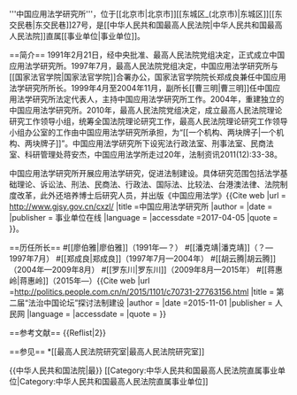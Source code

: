 '''中国应用法学研究所'''，位于[[北京市|北京市]][[东城区_(北京市)|东城区]][[东交民巷|东交民巷]]27号，是[[中华人民共和国最高人民法院|中华人民共和国最高人民法院]]直属[[事业单位|事业单位]]。

==简介==
1991年2月21日，经中央批准、最高人民法院党组决定，正式成立中国应用法学研究所。1997年7月，最高人民法院党组决定，中国应用法学研究所与[[国家法官学院|国家法官学院]]合署办公，国家法官学院院长郑成良兼任中国应用法学研究所所长。1999年4月至2004年11月，副所长[[曹三明|曹三明]]任中国应用法学研究所法定代表人，主持中国应用法学研究所工作。2004年，重建独立的中国应用法学研究所。2010年，最高人民法院党组决定，成立最高人民法院理论研究工作领导小组，统筹全国法院理论研究工作，最高人民法院理论研究工作领导小组办公室的工作由中国应用法学研究所承担，为“[[一个机构、两块牌子|一个机构、两块牌子]]”。中国应用法学研究所下设宪法行政法室、刑事法室、民商法室、科研管理处<ref name=jiang>蒋安杰，中国应用法学所走过20年，法制资讯2011(12):33-38</ref>。

中国应用法学研究所开展应用法学研究，促进法制建设。具体研究范围包括法学基础理论、诉讼法、刑法、民商法、行政法、国际法、比较法、台港澳法律、法院制度改革，此外还培养博士后研究人员，并出版《中国应用法学》<ref>{{Cite web |url = http://www.gjsy.gov.cn/cxzl/ |title =中国应用法学研究所  |author =  |date =  |publisher = 事业单位在线 |language =  |accessdate =2017-04-05  |quote =  }}</ref>。

==历任所长==
#[[廖伯雅|廖伯雅]]（1991年—？）<ref name=jiang/>
#[[潘克靖|潘克靖]]（？—1997年7月）<ref name=jiang/>
#[[郑成良|郑成良]]（1997年7月—2004年）<ref name=jiang/>
#[[胡云腾|胡云腾]]（2004年—2009年8月）<ref name=jiang/>
#[[罗东川|罗东川]]（2009年8月—2015年）<ref name=jiang/>
#[[蒋惠岭|蒋惠岭]]（2015年—）<ref>{{Cite web |url =http://politics.people.com.cn/n/2015/1101/c70731-27763156.html  |title = 第二届“法治中国论坛”探讨法制建设 |author =  |date =2015-11-01  |publisher = 人民网 |language =  |accessdate =  |quote =  }}</ref>

==参考文献==
{{Reflist|2}}

==参见==
*[[最高人民法院研究室|最高人民法院研究室]]

{{中华人民共和国法院|最}}
[[Category:中华人民共和国最高人民法院直属事业单位|Category:中华人民共和国最高人民法院直属事业单位]]